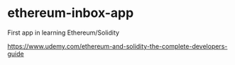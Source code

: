 # ethereum-inbox-app

First app in learning Ethereum/Solidity

https://www.udemy.com/ethereum-and-solidity-the-complete-developers-guide
